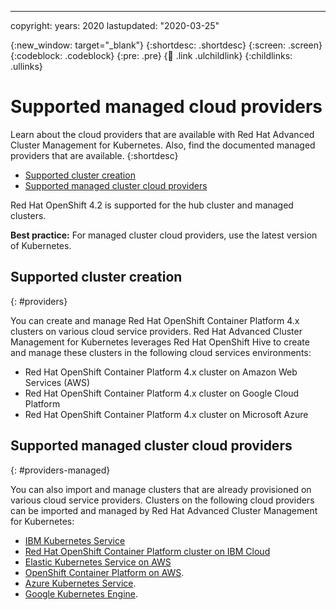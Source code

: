 ---

copyright:
  years: 2020
lastupdated: "2020-03-25"

{:new_window: target="_blank"}
{:shortdesc: .shortdesc}
{:screen: .screen}
{:codeblock: .codeblock}
{:pre: .pre}
{:child: .link .ulchildlink}
{:childlinks: .ullinks}

# Supported managed cloud providers

Learn about the cloud providers that are available with Red Hat Advanced Cluster Management for Kubernetes. Also, find the documented managed providers that are available.
{:shortdesc}

  - [Supported cluster creation](#providers)
  - [Supported managed cluster cloud providers](#providers-managed)

Red Hat OpenShift 4.2 is supported for the hub cluster and managed clusters.

**Best practice:** For managed cluster cloud providers, use the latest version of Kubernetes.

## Supported cluster creation
{: #providers} 

You can create and manage Red Hat OpenShift Container Platform 4.x clusters on various cloud service providers.  Red Hat Advanced Cluster Management for Kubernetes leverages Red Hat OpenShift Hive to create and manage these clusters in the following cloud services environments:

- Red Hat OpenShift Container Platform 4.x cluster on Amazon Web Services (AWS)
- Red Hat OpenShift Container Platform 4.x cluster on Google Cloud Platform
- Red Hat OpenShift Container Platform 4.x cluster on Microsoft Azure

## Supported managed cluster cloud providers
{: #providers-managed}

You can also import and manage clusters that are already provisioned on various cloud service providers. Clusters on the following cloud providers can be imported and managed by Red Hat Advanced Cluster Management for Kubernetes: 

- [IBM Kubernetes Service](https://www.ibm.com/cloud/container-service/)
- [Red Hat OpenShift Container Platform cluster on IBM Cloud](https://cloud.ibm.com/kubernetes/catalog/about?platformType=openshift)
- [Elastic Kubernetes Service on AWS](https://aws.amazon.com/eks/)
- [OpenShift Container Platform on AWS](https://www.openshift.com/learn/partners/amazon-web-services).
- [Azure Kubernetes Service](https://azure.microsoft.com/en-us/services/kubernetes-service/).
- [Google Kubernetes Engine](https://cloud.google.com/kubernetes-engine/).


